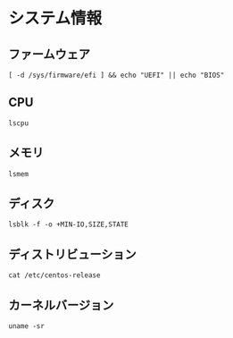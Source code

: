 # システム情報
## ファームウェア
```
[ -d /sys/firmware/efi ] && echo "UEFI" || echo "BIOS"
```
## CPU
```
lscpu
```
## メモリ
```
lsmem
```
## ディスク
```
lsblk -f -o +MIN-IO,SIZE,STATE
```
## ディストリビューション
```
cat /etc/centos-release
```
## カーネルバージョン
```
uname -sr
```
